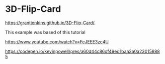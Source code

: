 # 3D-Flip-Card

https://grantjenkins.github.io/3D-Flip-Card/.

This example was based of this tutorial

https://www.youtube.com/watch?v=FeJEEE3zc4U

https://codepen.io/kevinpowell/pres/a60d44c86df49ed1baa3a0a230158885
